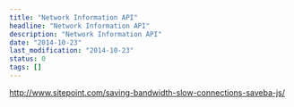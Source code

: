 ```yaml
---
title: "Network Information API"
headline: "Network Information API"
description: "Network Information API"
date: "2014-10-23"
last_modification: "2014-10-23"
status: 0
tags: []
---
```


http://www.sitepoint.com/saving-bandwidth-slow-connections-saveba-js/